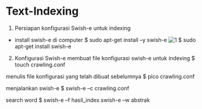 # Text-Indexing

1. Persiapan konfigurasi Swish-e untuk indexing
- install swish-e di computer 
$ sudo apt-get install –y swish-e
![1](https://user-images.githubusercontent.com/49057899/66781218-e9037d00-eefc-11e9-953a-b4f8790f3ff2.png)
$ sudo apt-get install swish-e


2. Konfigurasi Swish-e
membuat file konfigurasi swish-e untuk indexing
$ touch crawling.conf


menulis file konfigurasi yang telah dibuat sebelumnya
$ pico crawling.conf


menjalankan swish-e
$ swish-e –c crawling.conf







search word
$ swish-e –f hasil_index.swish-e –w abstrak


